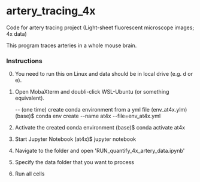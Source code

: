 # artery_tracing_4x

Code for artery tracing project (Light-sheet fluorescent microscope images; 4x data)

This program traces arteries in a whole mouse brain.

### Instructions
0. You need to run this on Linux and data should be in local drive (e.g. d or e).

1. Open MobaXterm and doubli-click WSL-Ubuntu (or something equivalent).

   -- (one time) create conda environment from a yml file (env_at4x.ylm)
(base)$ conda env create --name at4x --file=env_at4x.yml

2. Activate the created conda environment
(base)$ conda activate at4x

3. Start Jupyter Notebook
(at4x)$ jupyter notebook

4. Navigate to the folder and open 'RUN_quantify_4x_artery_data.ipynb'

5. Specify the data folder that you want to process

6. Run all cells

 
